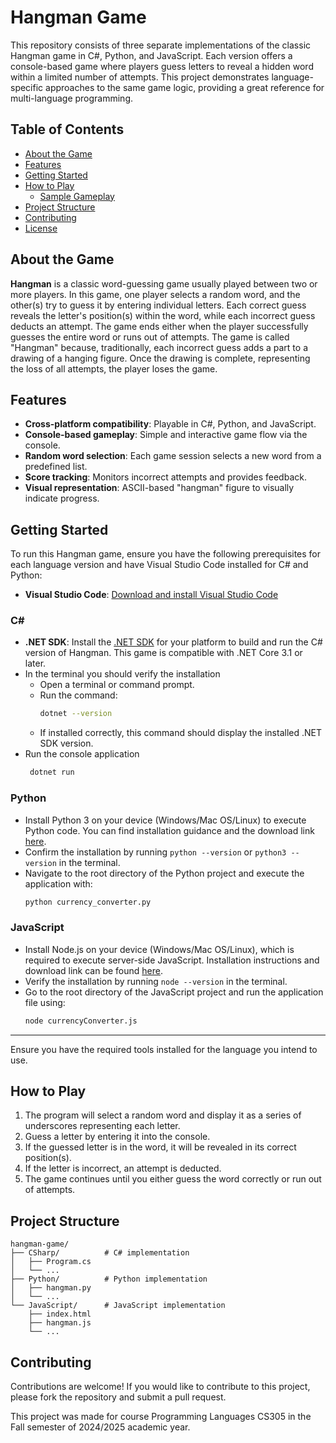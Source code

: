 # Hangman Game

This repository consists of three separate implementations of the classic Hangman game in C#, Python, and JavaScript. Each version offers a console-based game where players guess letters to reveal a hidden word within a limited number of attempts. This project demonstrates language-specific approaches to the same game logic, providing a great reference for multi-language programming.


## Table of Contents
- [About the Game](#about-the-game)
- [Features](#features)
- [Getting Started](#getting-started)
- [How to Play](#how-to-play)
  - [Sample Gameplay](#sample-gameplay)
- [Project Structure](#project-structure)
- [Contributing](#contributing)
- [License](#license)


## About the Game

**Hangman** is a classic word-guessing game usually played between two or more players. In this game, one player selects a random word, and the other(s) try to guess it by entering individual letters. Each correct guess reveals the letter's position(s) within the word, while each incorrect guess deducts an attempt. The game ends either when the player successfully guesses the entire word or runs out of attempts. The game is called "Hangman" because, traditionally, each incorrect guess adds a part to a drawing of a hanging figure. Once the drawing is complete, representing the loss of all attempts, the player loses the game.

## Features

- **Cross-platform compatibility**: Playable in C#, Python, and JavaScript.
- **Console-based gameplay**: Simple and interactive game flow via the console.
- **Random word selection**: Each game session selects a new word from a predefined list.
- **Score tracking**: Monitors incorrect attempts and provides feedback.
- **Visual representation**: ASCII-based "hangman" figure to visually indicate progress.

## Getting Started

To run this Hangman game, ensure you have the following prerequisites for each language version and have Visual Studio Code installed for C# and Python:
- **Visual Studio Code**: [Download and install Visual Studio Code](https://code.visualstudio.com/download)

### C#

- **.NET SDK**: Install the [.NET SDK](https://dotnet.microsoft.com/download) for your platform to build and run the C# version of Hangman. This game is compatible with .NET Core 3.1 or later.
- In the terminal you should verify the installation
  - Open a terminal or command prompt.
  - Run the command:
    ```bash
    dotnet --version
    ```
  - If installed correctly, this command should display the installed .NET SDK version.
- Run the console application
   ```bash
    dotnet run
    ```

### Python

- Install Python 3 on your device (Windows/Mac OS/Linux) to execute Python code. You can find installation guidance and the download link [here](https://www.python.org/downloads/).
-  Confirm the installation by running `python --version` or `python3 --version` in the terminal.
- Navigate to the root directory of the Python project and execute the application with:
   ```bash
   python currency_converter.py
   ```

### JavaScript

 - Install Node.js on your device (Windows/Mac OS/Linux), which is required to execute server-side JavaScript. Installation instructions and download link can be found [here](https://nodejs.org/).
 - Verify the installation by running `node --version` in the terminal.
 - Go to the root directory of the JavaScript project and run the application file using:
    ```bash
   node currencyConverter.js
    ```


---

Ensure you have the required tools installed for the language you intend to use.



## How to Play

1. The program will select a random word and display it as a series of underscores representing each letter.
2. Guess a letter by entering it into the console.
3. If the guessed letter is in the word, it will be revealed in its correct position(s).
4. If the letter is incorrect, an attempt is deducted. 
5. The game continues until you either guess the word correctly or run out of attempts.

## Project Structure

```
hangman-game/
├── CSharp/          # C# implementation
│   ├── Program.cs
│   └── ...
├── Python/          # Python implementation
│   ├── hangman.py
│   └── ...
└── JavaScript/      # JavaScript implementation
    ├── index.html
    ├── hangman.js
    └── ...
```

## Contributing

Contributions are welcome! If you would like to contribute to this project, please fork the repository and submit a pull request.

This project was made for course Programming Languages CS305 in the Fall semester of 2024/2025 academic year.
